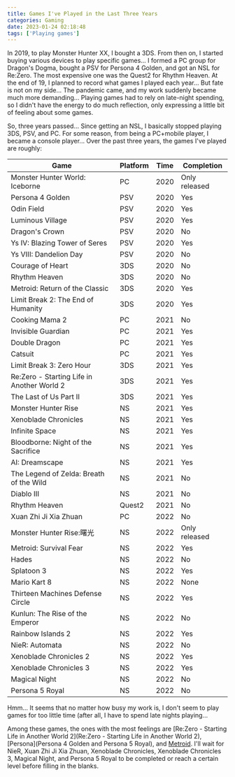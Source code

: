 ```yaml
---
title: Games I've Played in the Last Three Years
categories: Gaming
date: 2023-01-24 02:18:48
tags: ['Playing games']
---
```


In 2019, to play Monster Hunter XX, I bought a 3DS. From then on, I started buying various devices to play specific games... I formed a PC group for Dragon's Dogma, bought a PSV for Persona 4 Golden, and got an NSL for Re:Zero. The most expensive one was the Quest2 for Rhythm Heaven. At the end of 19, I planned to record what games I played each year... But fate is not on my side... The pandemic came, and my work suddenly became much more demanding... Playing games had to rely on late-night spending, so I didn't have the energy to do much reflection, only expressing a little bit of feeling about some games.
<!-- Abstract part -->
<!-- more -->

So, three years passed... Since getting an NSL, I basically stopped playing 3DS, PSV, and PC. For some reason, from being a PC+mobile player, I became a console player... Over the past three years, the games I've played are roughly:

Game|Platform|Time|Completion
-|-|-|-
Monster Hunter World: Iceborne|PC|2020|Only released
Persona 4 Golden|PSV|2020|Yes
Odin Field|PSV|2020|Yes
Luminous Village|PSV|2020|Yes
Dragon's Crown|PSV|2020|No
Ys IV: Blazing Tower of Seres|PSV|2020|Yes
Ys VIII: Dandelion Day|PSV|2020|No
Courage of Heart|3DS|2020|No
Rhythm Heaven|3DS|2020|No
Metroid: Return of the Classic|3DS|2020|Yes
Limit Break 2: The End of Humanity|3DS|2020|Yes
Cooking Mama 2|PC|2021|No
Invisible Guardian|PC|2021|Yes
Double Dragon|PC|2021|Yes
Catsuit|PC|2021|Yes
Limit Break 3: Zero Hour|3DS|2021|Yes
Re:Zero - Starting Life in Another World 2|3DS|2021|Yes
The Last of Us Part II|3DS|2021|Yes
Monster Hunter Rise|NS|2021|Yes
Xenoblade Chronicles|NS|2021|Yes
Infinite Space|NS|2021|Yes
Bloodborne: Night of the Sacrifice|NS|2021|Yes
AI: Dreamscape|NS|2021|Yes
The Legend of Zelda: Breath of the Wild|NS|2021|No
Diablo III|NS|2021|No
Rhythm Heaven |Quest2|2021|No
Xuan Zhi Ji Xia Zhuan|PC|2022|No
Monster Hunter Rise:曙光|NS|2022|Only released
Metroid: Survival Fear|NS|2022|Yes
Hades|NS|2022|No
Splatoon 3|NS|2022|Yes
Mario Kart 8|NS|2022|None
Thirteen Machines Defense Circle|NS|2022|Yes
Kunlun: The Rise of the Emperor|NS|2022|No
Rainbow Islands 2|NS|2022|Yes
NieR: Automata|NS|2022|No
Xenoblade Chronicles 2|NS|2022|Yes
Xenoblade Chronicles 3|NS|2022|Yes
Magical Night|NS|2022|No
Persona 5 Royal|NS|2022|No

Hmm... It seems that no matter how busy my work is, I don't seem to play games for too little time (after all, I have to spend late nights playing...

Among these games, the ones with the most feelings are [Re:Zero - Starting Life in Another World 2](Re:Zero - Starting Life in Another World 2), [Persona](Persona 4 Golden and Persona 5 Royal), and [Metroid](Metroid). I'll wait for NieR, Xuan Zhi Ji Xia Zhuan, Xenoblade Chronicles, Xenoblade Chronicles 3, Magical Night, and Persona 5 Royal to be completed or reach a certain level before filling in the blanks.
